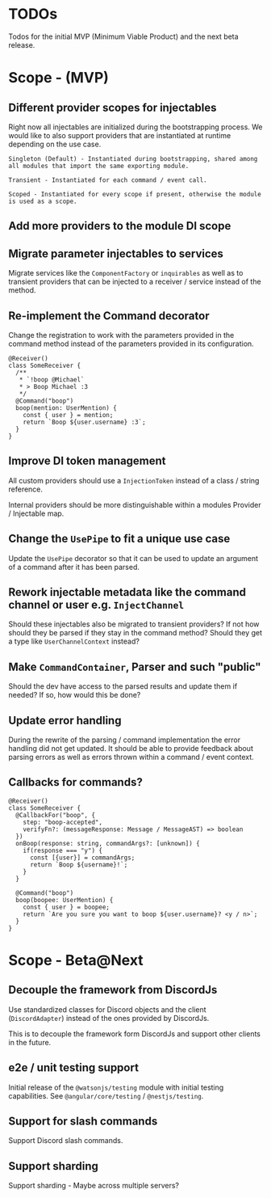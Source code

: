 # TODOs

Todos for the initial MVP (Minimum Viable Product) and the next beta release.

# Scope - (MVP)

## Different provider scopes for injectables

Right now all injectables are initialized during the bootstrapping process. We would like to also support providers that are instantiated at runtime depending on the use case.

```
Singleton (Default) - Instantiated during bootstrapping, shared among all modules that import the same exporting module.

Transient - Instantiated for each command / event call.

Scoped - Instantiated for every scope if present, otherwise the module is used as a scope.
```

## Add more providers to the module DI scope

## Migrate parameter injectables to services

Migrate services like the `ComponentFactory` or `inquirables` as well as to transient providers that can be injected to a receiver / service instead of the method.

## Re-implement the Command decorator

Change the registration to work with the parameters provided in the command method instead of the parameters provided in its configuration.

```TS
@Receiver()
class SomeReceiver {
  /**
   * `!boop @Michael`
   * > Boop Michael :3
   */
  @Command("boop")
  boop(mention: UserMention) {
    const { user } = mention;
    return `Boop ${user.username} :3`;
  }
}
```

## Improve DI token management

All custom providers should use a `InjectionToken` instead of a class / string reference.

Internal providers should be more distinguishable within a modules Provider / Injectable map.

## Change the `UsePipe` to fit a unique use case

Update the `UsePipe` decorator so that it can be used to update an argument of a command after it has been parsed.

## Rework injectable metadata like the command channel or user e.g. `InjectChannel`

Should these injectables also be migrated to transient providers? If not how should they be parsed if they stay in the command method? Should they get a type like `UserChannelContext` instead?

## Make `CommandContainer`, Parser and such "public"

Should the dev have access to the parsed results and update them if needed? If so, how would this be done?

## Update error handling

During the rewrite of the parsing / command implementation the error handling did not get updated. It should be able to provide feedback about parsing errors as well as errors thrown within a command / event context.

## Callbacks for commands?

```TS
@Receiver()
class SomeReceiver {
  @CallbackFor("boop", {
    step: "boop-accepted",
    verifyFn?: (messageResponse: Message / MessageAST) => boolean
  })
  onBoop(response: string, commandArgs?: [unknown]) {
    if(response === "y") {
      const [{user}] = commandArgs;
      return `Boop ${username}!`;
    }
  }

  @Command("boop")
  boop(boopee: UserMention) {
    const { user } = boopee;
    return `Are you sure you want to boop ${user.username}? <y / n>`;
  }
}
```

# Scope - Beta@Next

## Decouple the framework from DiscordJs

Use standardized classes for Discord objects and the client (`DiscordAdapter`) instead of the ones provided by DiscordJs.

This is to decouple the framework form DiscordJs and support other clients in the future.

## e2e / unit testing support

Initial release of the `@watsonjs/testing` module with initial testing capabilities. See `@angular/core/testing` / `@nestjs/testing`.

## Support for slash commands

Support Discord slash commands.

## Support sharding

Support sharding - Maybe across multiple servers?

